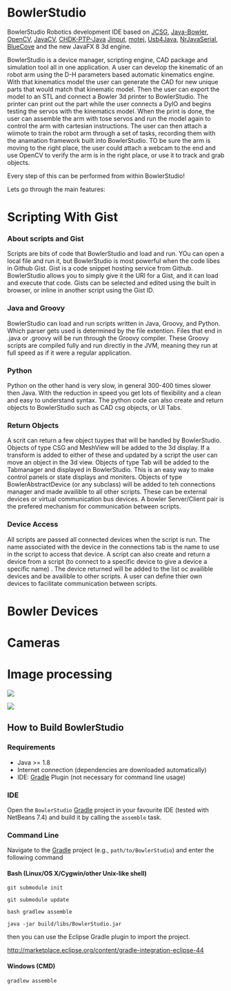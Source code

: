 BowlerStudio
==========

BowlerStudio Robotics development IDE based on [JCSG](https://github.com/miho/JCSG),  [Java-Bowler](https://github.com/NeuronRobotics/java-bowler), [OpenCV](http://opencv.org/), [JavaCV](https://github.com/bytedeco/javacv), [CHDK-PTP-Java](https://github.com/acamilo/CHDK-PTP-Java) [Jinput](https://github.com/jinput/jinput), [motej](http://motej.sourceforge.net/), [Usb4Java](https://github.com/usb4java/usb4java), [NrJavaSerial](https://github.com/NeuronRobotics/nrjavaserial), [BlueCove](https://github.com/hcarver/bluecove) and the new JavaFX 8 3d engine. 

BowlerStudio is a device manager, scripting engine, CAD package and simulation tool all in one application. A user can develop the kinematic of an robot arm using the D-H parameters based automatic kinematics engine. With that kinematics model the user can generate the CAD for new unique parts that would match that kinematic model. Then the user can export the model to an STL and connect a Bowler 3d printer to BowlerStudio. The printer can print out the part while the user connects a DyIO and begins testing the servos with the kinematics model. When the print is done, the user can assemble the arm with tose servos and run the model again to control the arm with cartesian instructions. The user can then attach a wiimote to train the robot arm through a set of tasks, recording them with the anamation framework built into BowlerStudio. TO be sure the arm is moving to the right place, the user could attach a webcam to the end and use OpenCV to verify the arm is in the right place, or use it to track and grab objects. 

Every step of this can be performed from within BowlerStudio!

Lets go through the main features:

# Scripting With Gist
### About scripts and Gist
   Scripts are bits of code that BowlerStudio and load and run. YOu can open a local file and run it, but BowlerStudio is most powerful when the code libes in Github Gist. Gist is a code snippet hosting service from Github. BowlerStudio allows you to simply give it the URl for a Gist, and it can load and execute that code. Gists can be selected and edited using the built in browser, or inline in another script using the Gist ID.   
### Java and Groovy
   BowlerStudio can load and run scripts written in Java, Groovy, and Python. Which parser gets used is determined by the file extention. Files that end in .java or .groovy will be run through the Groovy compiler. These Groovy scripts are compiled fully and run directly in the JVM, meaning they run at full speed as if it were a regular application.  
   
### Python
   Python on the other hand is very slow, in general 300-400 times slower then Java. With the reduction in speed you get lots of flexibility and a clean and easy to understand syntax. The python code can also create and return objects to BowlerStudio such as CAD csg objects, or UI Tabs.  

### Return Objects
   A scrit can return a few object tuypes that will be handled by BowlerStudio.
   Objects of type CSG and MeshView will be added to the 3d display. If a transform is added to either of these and updated by a script the user can move an object in the 3d view. 
   Objects of type Tab will be added to the Tabmanager and displayed in BowlerStudio. This is an easy way to make control panels or state displays and moniters. 
   Objects of type BowlerAbstractDevice (or any subclass) will be added to teh connections manager and made availible to all other scripts. These can be external devices or virtual communication bus devices. A bowler Server/Client pair is the prefered mechanism for communication between scripts. 
### Device Access
   All scripts are passed all connected devices when the script is run. The name associated with the device in the connections tab is the name to use in the script to access that device. A script can also create and return a device from a script (to connect to a specific device to give a device a specific name) . The device returned will be added to the list oc availible devices and be availible to other scripts. A user can define thier own devices to facilitate communication between scripts. 
   
# Bowler Devices

# Cameras

# Image processing


![](/resources/img/screenshot-03.png)

![](http://thingiverse-production.s3.amazonaws.com/renders/0c/a0/c0/dc/53/IMG_20140329_201814_preview_featured.jpg)

## How to Build BowlerStudio

### Requirements

- Java >= 1.8
- Internet connection (dependencies are downloaded automatically)
- IDE: [Gradle](http://www.gradle.org/) Plugin (not necessary for command line usage)

### IDE

Open the `BowlerStudio` [Gradle](http://www.gradle.org/) project in your favourite IDE (tested with NetBeans 7.4) and build it
by calling the `assemble` task.

### Command Line
Navigate to the [Gradle](http://www.gradle.org/) project (e.g., `path/to/BowlerStudio`) and enter the following command

#### Bash (Linux/OS X/Cygwin/other Unix-like shell)
    
    git submodule init
    
    git submodule update
    
    bash gradlew assemble
    
    java -jar build/libs/BowlerStudio.jar
    
then you can use the Eclipse Gradle plugin to import the project.

http://marketplace.eclipse.org/content/gradle-integration-eclipse-44

    
#### Windows (CMD)

    gradlew assemble
